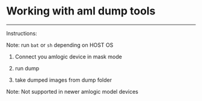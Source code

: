 # Working with aml dump tools

---

Instructions:

Note: run `bat` or `sh` depending on HOST OS

1. Connect you amlogic device in mask mode

2. run dump

3. take dumped images from dump folder

Note: Not supported in newer amlogic model devices
